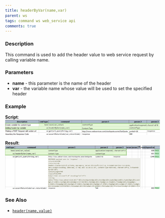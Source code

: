 ```yaml
---
title: headerByVar(name,var)
parent: ws
tags: command ws web_service api
comments: true
---
```



### Description
This command is used to add the header value to web service request by calling variable name.


### Parameters
- **name** - this parameter is the name of the header
- **var** - the variable name whose value will be used to set the specified header


### Example
**Script**:<br/>
![](image/headerByVar_01.png)

**Result**:<br/>
![](image/headerByVar_02.png)


### See Also
- [`header(name,value)`](header(name,value))
